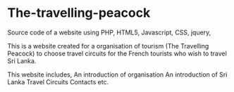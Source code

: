 # The-travelling-peacock
Source code of a website using PHP, HTML5, Javascript, CSS, jquery, 

This is a website created for a organisation of tourism (The Travelling Peacock) to choose travel circuits for the French tourists who wish to travel Sri Lanka. 

This website includes,
  An introduction of organisation
  An introduction of Sri Lanka
  Travel Circuits
  Contacts
  etc.
